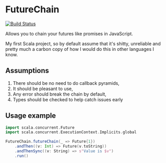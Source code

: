 # FutureChain

[![Build Status](https://travis-ci.org/michalrud/futurechain-scala.svg?branch=master)](https://travis-ci.org/michalrud/futurechain-scala)

Allows you to chain your futures like promises in JavaScript.

My first Scala project, so by default assume that it's shitty, unreliable and pretty much a carbon copy of how I would
do this in other languages I know.

## Assumptions

1. There should be no need to do callback pyramids,
2. It should be pleasant to use,
3. Any error should break the chain by default,
4. Types should be checked to help catch issues early

## Usage example

```scala
import scala.concurrent.Future
import scala.concurrent.ExecutionContext.Implicits.global

FutureChain.futureChain(_ => Future{1})
    .andThen((v: Int) => Future(v.toString))
    .andThenSync((v: String) => s"Value is $v")
    .run()
```